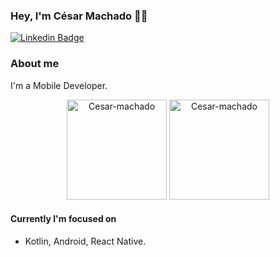 <!-- ### Hi there 👋 -->

<!--
**cesar-machado/cesar-machado** is a ✨ _special_ ✨ repository because its `README.md` (this file) appears on your GitHub profile.

Here are some ideas to get you started:

- 🔭 I’m currently working on ...
- 🌱 I’m currently learning ...
- 👯 I’m looking to collaborate on ...
- 🤔 I’m looking for help with ...
- 💬 Ask me about ...
- 📫 How to reach me: ...
- 😄 Pronouns: ...
- ⚡ Fun fact: ...
-->

### Hey, I'm César Machado 👋🏾

[![Linkedin Badge](https://img.shields.io/badge/-LinkedIn-blue?style=flat-square&logo=Linkedin&logoColor=white&link=https://www.linkedin.com/in/cesar-mach//)](https://www.linkedin.com/in/cesar-mach/)


### About me

I'm a Mobile Developer.

<div align="center">
  <img height=160px src="https://github-readme-stats.vercel.app/api?username=cesar-machado&show_icons=true&theme=dracula&include_all_commits=true&count_private=true" alt="Cesar-machado" />
  <img height=160px src="https://github-readme-stats.vercel.app/api/top-langs?username=cesar-machado&layout=compact&langs_count=16&theme=dracula" alt="Cesar-machado" />
</div>

#### Currently I'm focused on

- Kotlin, Android, React Native.

